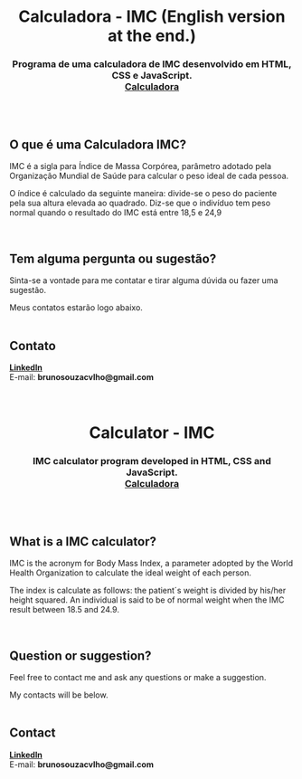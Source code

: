 <div align = "center">
    <h1>Calculadora - IMC (English version at the end.) </h1>
</div>

<h3 align = "center">
  Programa de uma calculadora de IMC desenvolvido em HTML, CSS e JavaScript.
  <br>
  <strong><a href="https://brunosouzacv.github.io/calculator_imc/" style="text-decoration: normal;">Calculadora</a></strong>
</h3>
<br>
<br>

<h2>O que é uma Calculadora IMC?</h2>
<p>IMC é a sigla para Índice de Massa Corpórea, parâmetro adotado pela Organização Mundial de Saúde para calcular o peso ideal de cada pessoa.

O índice é calculado da seguinte maneira: divide-se o peso do paciente pela sua altura elevada ao quadrado. Diz-se que o indivíduo tem peso normal quando o resultado do IMC está entre 18,5 e 24,9</p>
<br>

<h2>Tem alguma pergunta ou sugestão?</h2>
Sinta-se a vontade para me contatar e tirar alguma dúvida ou fazer uma sugestão.

Meus contatos estarão logo abaixo.
<br>
<br>

<h2>Contato</h2>
<strong><a href="https://www.linkedin.com/in/brunosouzacvlho/" style="text-decoration: normal;">  LinkedIn </a></strong>
 <br>
E-mail: <strong>brunosouzacvlho@gmail.com</strong> 
<br>
<br>
<br>

<div align = "center">
    <h1>Calculator - IMC</h1>
</div>

<h3 align = "center">
  IMC calculator program developed in HTML, CSS and JavaScript.
  <br>
  <strong><a href="https://brunosouzacv.github.io/calculator_imc/" style="text-decoration: normal;">Calculadora</a></strong>
</h3>
<br>
<br>

<h2>What is a IMC calculator?</h2>
<p>IMC is the acronym for Body Mass Index, a parameter adopted by the World Health Organization to calculate the ideal weight of each person.

The index is calculate as follows: the patient´s weight is divided by his/her height squared. An individual is said to be of normal weight when the IMC result between 18.5 and 24.9.</p>
<br>

<h2>Question or suggestion?</h2>
Feel free to contact me and ask any questions or make a suggestion.

My contacts will be below.
<br>
<br>

<h2>Contact</h2>
<strong><a href="https://www.linkedin.com/in/brunosouzacvlho/" style="text-decoration: normal;">  LinkedIn </a></strong>
 <br>
E-mail: <strong>brunosouzacvlho@gmail.com</strong> 
